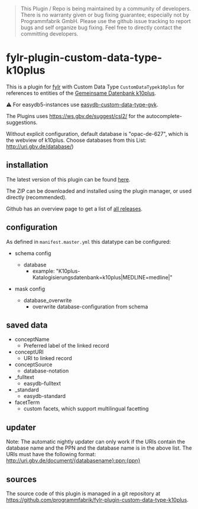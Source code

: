 > This Plugin / Repo is being maintained by a community of developers.
There is no warranty given or bug fixing guarantee; especially not by
Programmfabrik GmbH. Please use the github issue tracking to report bugs
and self organize bug fixing. Feel free to directly contact the committing
developers.

# fylr-plugin-custom-data-type-k10plus

This is a plugin for [fylr](https://docs.fylr.io/) with Custom Data Type `CustomDataTypek10plus` for references to entities of the [Gemeinsame Datenbank k10plus](https://kxp.k10plus.de/).

⚠️ For easydb5-instances use [easydb-custom-data-type-gvk](https://github.com/programmfabrik/easydb-custom-data-type-gvk).

The Plugins uses <https://ws.gbv.de/suggest/csl2/> for the autocomplete-suggestions.

Without explicit configuration, default database is "opac-de-627", which is the webview of k10plus.
Choose databases from this List: http://uri.gbv.de/database/)

## installation

The latest version of this plugin can be found [here](https://github.com/programmfabrik/fylr-plugin-custom-data-type-k10plus/releases/latest/download/customDataTypek10plus.zip).

The ZIP can be downloaded and installed using the plugin manager, or used directly (recommended).

Github has an overview page to get a list of [all releases](https://github.com/programmfabrik/fylr-plugin-custom-data-type-k10plus/releases/).


## configuration

As defined in `manifest.master.yml` this datatype can be configured:

* schema config
     * database
        * example: "K10plus-Katalogisierungsdatenbank=k10plus|MEDLINE=medline|"

* mask config
    * database_overwrite
        * overwrite database-configuration from schema

## saved data
* conceptName
    * Preferred label of the linked record
* conceptURI
    * URI to linked record
* conceptSource
    * database-notation 
* _fulltext
    * easydb-fulltext
* _standard
    * easydb-standard
* facetTerm
    * custom facets, which support multilingual facetting

## updater

Note: The automatic nightly updater can only work if the URIs contain the database name and the PPN and the database name is in the above list.
The URIs must have the following format: http://uri.gbv.de/document/{databasename}:ppn:{ppn}

## sources

The source code of this plugin is managed in a git repository at <https://github.com/programmfabrik/fylr-plugin-custom-data-type-k10plus>.
